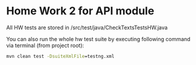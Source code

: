 # Home Work 2 for API module


All HW tests are stored in /src/test/java/CheckTextsTestsHW.java

You can also run the whole hw test suite by executing following command via terminal (from project root): 

```cmd
mvn clean test -DsuiteXmlFile=testng.xml
```

